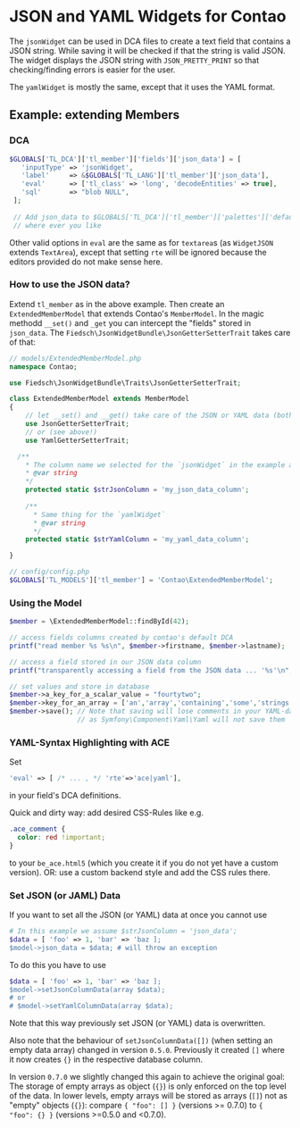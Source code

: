 # JSON and YAML Widgets for Contao

The `jsonWidget` can be used in DCA files to create a text field that contains a JSON string.
While saving it will be checked if that the string is valid JSON. 
The widget displays the JSON string with `JSON_PRETTY_PRINT` so that checking/finding errors 
is easier for the user.

The `yamlWidget` is mostly the same, except that it uses the YAML format.
  

## Example: extending Members

### DCA

```php
$GLOBALS['TL_DCA']['tl_member']['fields']['json_data'] = [
   'inputType' => 'jsonWidget',
   'label'     => &$GLOBALS['TL_LANG']['tl_member']['json_data'],
   'eval'      => ['tl_class' => 'long', 'decodeEntities' => true], 
   'sql'       => "blob NULL",
 ];
 
 // Add json_data to $GLOBALS['TL_DCA']['tl_member']['palettes']['default'] 
 // where ever you like
 ```
Other valid options in `eval` are the same as for `textarea`s (as `WidgetJSON` extends `TextArea`), 
except that setting `rte` will be ignored because the editors provided do not make sense here. 


### How to use the JSON data?

Extend `tl_member` as in the above example. Then create an `ExtendedMemberModel` that 
extends Contao's `MemberModel`. In the magic methodd `__set()` and `_get` you can intercept
the "fields" stored in `json_data`. The `Fiedsch\JsonWidgetBundle\JsonGetterSetterTrait` takes 
care of that:

```php
// models/ExtendedMemberModel.php
namespace Contao;

use Fiedsch\JsonWidgetBundle\Traits\JsonGetterSetterTrait;

class ExtendedMemberModel extends MemberModel
{
    // let __set() and __get() take care of the JSON or YAML data (both at the same time will not work!)
    use JsonGetterSetterTrait;
    // or (see above!)
    use YamlGetterSetterTrait;

  /**
    * The column name we selected for the `jsonWidget` in the example above
    * @var string
    */
    protected static $strJsonColumn = 'my_json_data_column';
    
    /**
      * Same thing for the `yamlWidget`
      * @var string
      */
    protected static $strYamlColumn = 'my_yaml_data_column';

}
```

```php
// config/config.php
$GLOBALS['TL_MODELS']['tl_member'] = 'Contao\ExtendedMemberModel';
```


### Using the Model

```php
$member = \ExtendedMemberModel::findById(42);

// access fields columns created by contao's default DCA
printf("read member %s %s\n", $member->firstname, $member->lastname);

// access a field stored in our JSON data column
printf("transparently accessing a field from the JSON data ... '%s'\n", $member->whatever);

// set values and store in database
$member->a_key_for_a_scalar_value = "fourtytwo";
$member->key_for_an_array = ['an','array','containing','some','strings'];
$member->save(); // Note that saving will lose comments in your YAML-data 
                 // as Symfony\Component\Yaml\Yaml will not save them 
```


### YAML-Syntax Highlighting with ACE

Set 
```php
'eval' => [ /* ... , */ 'rte'=>'ace|yaml'],
```
in your field's DCA definitions.

Quick and dirty way: add desired CSS-Rules like e.g. 
```css
.ace_comment {
  color: red !important;
}
```
to your `be_ace.html5` (which you create it if you do not yet have a custom version).
OR: use a custom backend style and add the CSS rules there.


### Set JSON (or JAML) Data 

If you want to set all the JSON (or YAML) data at once you cannot use
```php
# In this example we assume $strJsonColumn = 'json_data';
$data = [ 'foo' => 1, 'bar' => 'baz ];
$model->json_data = $data; # will throw an exception
```
To do this you have to use
```php
$data = [ 'foo' => 1, 'bar' => 'baz ];
$model->setJsonColumnData(array $data);
# or
# $model->setYamlColumnData(array $data);
```
Note that this way previously set JSON (or YAML) data is overwritten.

Also note that the behaviour of `setJsonColumnData([])` (when setting an empty data array) changed in version `0.5.0`. Previously  it created `[]` where it 
now creates `{}` in the respective database column. 

In version `0.7.0` we slightly changed this again to achieve the original goal: The storage of empty arrays as object (`{}`) is only enforced on the top level 
of the data. In lower levels, empty arrays will be stored as arrays (`[]`) not as "empty" objects (`{}`): compare
`{ "foo": [] }` (versions >= 0.7.0) to `{ "foo": {} }` (versions >=0.5.0 and <0.7.0). 
```